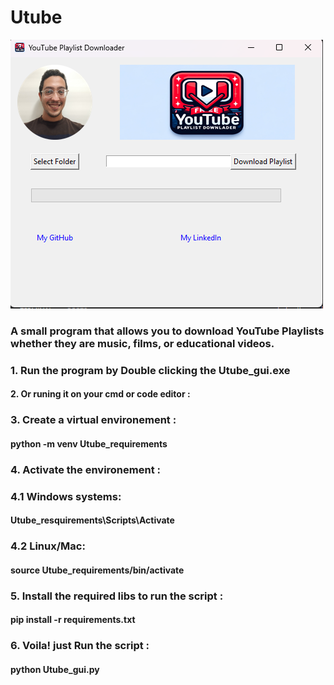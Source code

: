 # Utube

<img src="./Assets/Gui.png">

### A small program that allows you to download YouTube Playlists whether they are music, films, or educational videos.

### 1. Run the program by Double clicking the Utube_gui.exe

#### 2. Or runing it on your cmd or code editor :

### 3. Create a virtual environement :

#### python -m venv Utube_requirements

### 4. Activate the environement :

### 4.1 Windows systems:

#### Utube_resquirements\Scripts\Activate

### 4.2 Linux/Mac:

#### source Utube_requirements/bin/activate

### 5. Install the required libs to run the script :

#### pip install -r requirements.txt

### 6. Voila! just Run the script :

#### python Utube_gui.py
